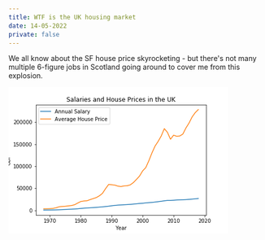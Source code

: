 ```yaml
---
title: WTF is the UK housing market
date: 14-05-2022
private: false
---
```

We all know about the SF house price skyrocketing - but there's not many multiple 6-figure jobs in Scotland going around to cover me from this explosion.

![](./house-v-salary.webp)


